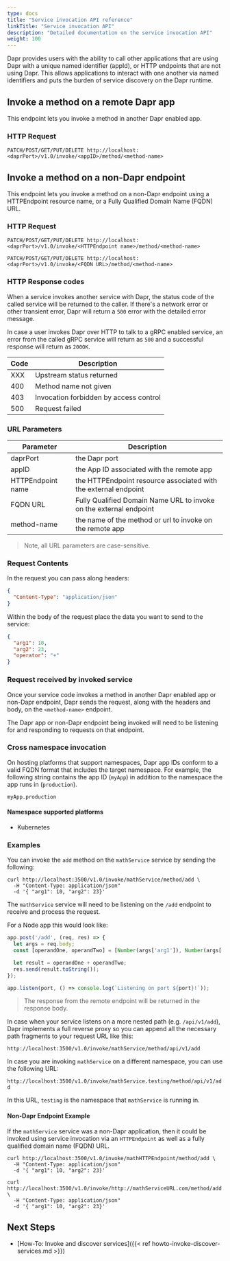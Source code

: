 ```yaml
---
type: docs
title: "Service invocation API reference"
linkTitle: "Service invocation API"
description: "Detailed documentation on the service invocation API"
weight: 100
---
```


Dapr provides users with the ability to call other applications that are using Dapr with a unique named identifier (appId), or HTTP endpoints that are not using Dapr.
This allows applications to interact with one another via named identifiers and puts the burden of service discovery on the Dapr runtime.

## Invoke a method on a remote Dapr app

This endpoint lets you invoke a method in another Dapr enabled app.

### HTTP Request

```
PATCH/POST/GET/PUT/DELETE http://localhost:<daprPort>/v1.0/invoke/<appID>/method/<method-name>
```

## Invoke a method on a non-Dapr endpoint

This endpoint lets you invoke a method on a non-Dapr endpoint using a HTTPEndpoint resource name, or a Fully Qualified Domain Name (FQDN) URL.

### HTTP Request

```
PATCH/POST/GET/PUT/DELETE http://localhost:<daprPort>/v1.0/invoke/<HTTPEndpoint name>/method/<method-name>

PATCH/POST/GET/PUT/DELETE http://localhost:<daprPort>/v1.0/invoke/<FQDN URL>/method/<method-name>
```

### HTTP Response codes

When a service invokes another service with Dapr, the status code of the called service will be returned to the caller.
If there's a network error or other transient error, Dapr will return a `500` error with the detailed error message.

In case a user invokes Dapr over HTTP to talk to a gRPC enabled service, an error from the called gRPC service will return as `500` and a successful response will return as `200OK`.

Code | Description
---- | -----------
XXX  | Upstream status returned
400  | Method name not given
403  | Invocation forbidden by access control
500  | Request failed

### URL Parameters

Parameter | Description
--------- | -----------
daprPort | the Dapr port
appID | the App ID associated with the remote app
HTTPEndpoint name | the HTTPEndpoint resource associated with the external endpoint
FQDN URL | Fully Qualified Domain Name URL to invoke on the external endpoint
method-name | the name of the method or url to invoke on the remote app

> Note, all URL parameters are case-sensitive.

### Request Contents

In the request you can pass along headers:

```json
{
  "Content-Type": "application/json"
}
```

Within the body of the request place the data you want to send to the service:

```json
{
  "arg1": 10,
  "arg2": 23,
  "operator": "+"
}
```

### Request received by invoked service

Once your service code invokes a method in another Dapr enabled app or non-Dapr endpoint, Dapr sends the request, along with the headers and body, on the `<method-name>` endpoint.

The Dapr app or non-Dapr endpoint being invoked will need to be listening for and responding to requests on that endpoint.

### Cross namespace invocation

On hosting platforms that support namespaces, Dapr app IDs conform to a valid FQDN format that includes the target namespace.
For example, the following string contains the app ID (`myApp`) in addition to the namespace the app runs in (`production`).

```
myApp.production
```

#### Namespace supported platforms

- Kubernetes

### Examples

You can invoke the `add` method on the `mathService` service by sending the following:

```shell
curl http://localhost:3500/v1.0/invoke/mathService/method/add \
  -H "Content-Type: application/json"
  -d '{ "arg1": 10, "arg2": 23}'
```

The `mathService` service will need to be listening on the `/add` endpoint to receive and process the request.

For a Node app this would look like:

```js
app.post('/add', (req, res) => {
  let args = req.body;
  const [operandOne, operandTwo] = [Number(args['arg1']), Number(args['arg2'])];

  let result = operandOne + operandTwo;
  res.send(result.toString());
});

app.listen(port, () => console.log(`Listening on port ${port}!`));
```

> The response from the remote endpoint will be returned in the response body.

In case when your service listens on a more nested path (e.g. `/api/v1/add`), Dapr implements a full reverse proxy so you can append all the necessary path fragments to your request URL like this:

`http://localhost:3500/v1.0/invoke/mathService/method/api/v1/add`

In case you are invoking `mathService` on a different namespace, you can use the following URL:

`http://localhost:3500/v1.0/invoke/mathService.testing/method/api/v1/add`

In this URL, `testing` is the namespace that `mathService` is running in.

#### Non-Dapr Endpoint Example

If the `mathService` service was a non-Dapr application, then it could be invoked using service invocation via an `HTTPEndpoint` as well as a fully qualified domain name (FQDN) URL.

```shell
curl http://localhost:3500/v1.0/invoke/mathHTTPEndpoint/method/add \
  -H "Content-Type: application/json"
  -d '{ "arg1": 10, "arg2": 23}'

curl http://localhost:3500/v1.0/invoke/http://mathServiceURL.com/method/add \
  -H "Content-Type: application/json"
  -d '{ "arg1": 10, "arg2": 23}'
```

## Next Steps
- [How-To: Invoke and discover services]({{< ref howto-invoke-discover-services.md >}})
